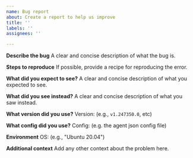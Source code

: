 ```yaml
---
name: Bug report
about: Create a report to help us improve
title: ''
labels: ''
assignees: ''

---
```


**Describe the bug**
A clear and concise description of what the bug is.

**Steps to reproduce**
If possible, provide a recipe for reproducing the error.

**What did you expect to see?**
A clear and concise description of what you expected to see.

**What did you see instead?**
A clear and concise description of what you saw instead.

**What version did you use?**
Version: (e.g., `v1.247350.0`, etc)

**What config did you use?**
Config: (e.g. the agent json config file)

**Environment**
OS: (e.g., "Ubuntu 20.04")

**Additional context**
Add any other context about the problem here.